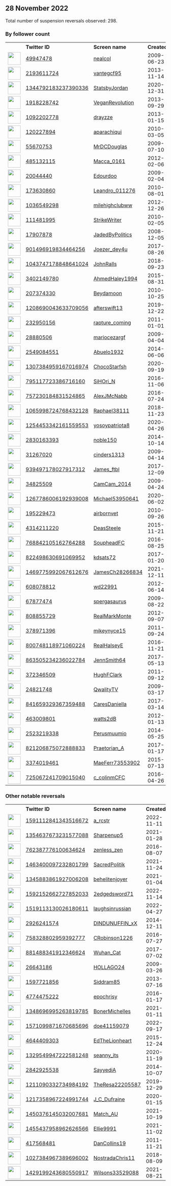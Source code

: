 
## 28 November 2022
Total number of suspension reversals observed: 298.

### By follower count
<table><tr><th></th><th align="left">Twitter ID</th><th align="left">Screen name</th>
<th align="left">Created</th><th align="left">Status</th><th align="left">Suspended</th><th align="left">Followers</th>
<tr><td><a href="https://pbs.twimg.com/profile_images/1181153725982879745/aX_7wfN6_normal.jpg"><img src="https://pbs.twimg.com/profile_images/1181153725982879745/aX_7wfN6_normal.jpg" width="40px" height="40px" align="center"/></a></td><td><a href="https://twitter.com/intent/user?user_id=49947478">49947478</a></td><td><a href="https://twitter.com/nealcol">nealcol</a></td><td>2009-06-23</td><td align="center"></td><td></td><td>68602</td></tr>
<tr><td><a href="https://pbs.twimg.com/profile_images/1633851845155094532/EQ-0zbFf_normal.jpg"><img src="https://pbs.twimg.com/profile_images/1633851845155094532/EQ-0zbFf_normal.jpg" width="40px" height="40px" align="center"/></a></td><td><a href="https://twitter.com/intent/user?user_id=2193611724">2193611724</a></td><td><a href="https://twitter.com/vantegcf95">vantegcf95</a></td><td>2013-11-14</td><td align="center"></td><td></td><td>59125</td></tr>
<tr><td><a href="https://pbs.twimg.com/profile_images/1671215972865155072/h3Y-8wvN_normal.jpg"><img src="https://pbs.twimg.com/profile_images/1671215972865155072/h3Y-8wvN_normal.jpg" width="40px" height="40px" align="center"/></a></td><td><a href="https://twitter.com/intent/user?user_id=1344792183237390336">1344792183237390336</a></td><td><a href="https://twitter.com/StatsbyJordan">StatsbyJordan</a></td><td>2020-12-31</td><td align="center"></td><td>2022-11-18</td><td>56824</td></tr>
<tr><td><a href="https://pbs.twimg.com/profile_images/436114774158757888/oy-cD8w-_normal.jpeg"><img src="https://pbs.twimg.com/profile_images/436114774158757888/oy-cD8w-_normal.jpeg" width="40px" height="40px" align="center"/></a></td><td><a href="https://twitter.com/intent/user?user_id=1918228742">1918228742</a></td><td><a href="https://twitter.com/VeganRevoIution">VeganRevoIution</a></td><td>2013-09-29</td><td align="center"></td><td></td><td>50634</td></tr>
<tr><td><a href="https://pbs.twimg.com/profile_images/1597325973359411200/mKCs5a0j_normal.jpg"><img src="https://pbs.twimg.com/profile_images/1597325973359411200/mKCs5a0j_normal.jpg" width="40px" height="40px" align="center"/></a></td><td><a href="https://twitter.com/intent/user?user_id=1092202778">1092202778</a></td><td><a href="https://twitter.com/drayzze">drayzze</a></td><td>2013-01-15</td><td align="center"></td><td></td><td>50461</td></tr>
<tr><td><a href="https://pbs.twimg.com/profile_images/1659887264569122816/ffpg2du2_normal.jpg"><img src="https://pbs.twimg.com/profile_images/1659887264569122816/ffpg2du2_normal.jpg" width="40px" height="40px" align="center"/></a></td><td><a href="https://twitter.com/intent/user?user_id=120227894">120227894</a></td><td><a href="https://twitter.com/aparachiqui">aparachiqui</a></td><td>2010-03-05</td><td align="center"></td><td>2022-04-09</td><td>22649</td></tr>
<tr><td><a href="https://pbs.twimg.com/profile_images/1640928256936542208/cvgHJYQ0_normal.jpg"><img src="https://pbs.twimg.com/profile_images/1640928256936542208/cvgHJYQ0_normal.jpg" width="40px" height="40px" align="center"/></a></td><td><a href="https://twitter.com/intent/user?user_id=55670753">55670753</a></td><td><a href="https://twitter.com/MrDCDouglas">MrDCDouglas</a></td><td>2009-07-10</td><td align="center"></td><td></td><td>18989</td></tr>
<tr><td><a href="https://pbs.twimg.com/profile_images/1650952872555606039/nnPSrTdL_normal.jpg"><img src="https://pbs.twimg.com/profile_images/1650952872555606039/nnPSrTdL_normal.jpg" width="40px" height="40px" align="center"/></a></td><td><a href="https://twitter.com/intent/user?user_id=485132115">485132115</a></td><td><a href="https://twitter.com/Macca_0161">Macca_0161</a></td><td>2012-02-06</td><td align="center"></td><td></td><td>15237</td></tr>
<tr><td><a href="https://pbs.twimg.com/profile_images/1657580386388672512/Pv5Nj03S_normal.jpg"><img src="https://pbs.twimg.com/profile_images/1657580386388672512/Pv5Nj03S_normal.jpg" width="40px" height="40px" align="center"/></a></td><td><a href="https://twitter.com/intent/user?user_id=20044440">20044440</a></td><td><a href="https://twitter.com/Edourdoo">Edourdoo</a></td><td>2009-02-04</td><td align="center"></td><td></td><td>14798</td></tr>
<tr><td><a href="https://pbs.twimg.com/profile_images/1506396816438398980/yrsGHY_r_normal.jpg"><img src="https://pbs.twimg.com/profile_images/1506396816438398980/yrsGHY_r_normal.jpg" width="40px" height="40px" align="center"/></a></td><td><a href="https://twitter.com/intent/user?user_id=173630860">173630860</a></td><td><a href="https://twitter.com/Leandro_011276">Leandro_011276</a></td><td>2010-08-01</td><td align="center"></td><td>2022-09-09</td><td>13417</td></tr>
<tr><td><a href="https://pbs.twimg.com/profile_images/1314003800626089984/3qi0z7rg_normal.jpg"><img src="https://pbs.twimg.com/profile_images/1314003800626089984/3qi0z7rg_normal.jpg" width="40px" height="40px" align="center"/></a></td><td><a href="https://twitter.com/intent/user?user_id=1036549298">1036549298</a></td><td><a href="https://twitter.com/milehighclubww">milehighclubww</a></td><td>2012-12-26</td><td align="center"></td><td></td><td>9943</td></tr>
<tr><td><a href="https://pbs.twimg.com/profile_images/908735129228648448/UEhDiPKR_normal.jpg"><img src="https://pbs.twimg.com/profile_images/908735129228648448/UEhDiPKR_normal.jpg" width="40px" height="40px" align="center"/></a></td><td><a href="https://twitter.com/intent/user?user_id=111481995">111481995</a></td><td><a href="https://twitter.com/StrikeWriter">StrikeWriter</a></td><td>2010-02-05</td><td align="center"></td><td></td><td>8797</td></tr>
<tr><td><a href="https://pbs.twimg.com/profile_images/874989197106577409/Lxkfdix3_normal.jpg"><img src="https://pbs.twimg.com/profile_images/874989197106577409/Lxkfdix3_normal.jpg" width="40px" height="40px" align="center"/></a></td><td><a href="https://twitter.com/intent/user?user_id=17907878">17907878</a></td><td><a href="https://twitter.com/JadedByPolitics">JadedByPolitics</a></td><td>2008-12-05</td><td align="center"></td><td></td><td>8439</td></tr>
<tr><td><a href="https://pbs.twimg.com/profile_images/1581033368682102792/WXZiTguk_normal.jpg"><img src="https://pbs.twimg.com/profile_images/1581033368682102792/WXZiTguk_normal.jpg" width="40px" height="40px" align="center"/></a></td><td><a href="https://twitter.com/intent/user?user_id=901496919834464256">901496919834464256</a></td><td><a href="https://twitter.com/Joezer_dey4u">Joezer_dey4u</a></td><td>2017-08-26</td><td align="center"></td><td>2022-11-15</td><td>7754</td></tr>
<tr><td><a href="https://pbs.twimg.com/profile_images/1333078608043257856/8EDpi4Sh_normal.jpg"><img src="https://pbs.twimg.com/profile_images/1333078608043257856/8EDpi4Sh_normal.jpg" width="40px" height="40px" align="center"/></a></td><td><a href="https://twitter.com/intent/user?user_id=1043747178848641024">1043747178848641024</a></td><td><a href="https://twitter.com/JohnRalls">JohnRalls</a></td><td>2018-09-23</td><td align="center"></td><td>2022-10-29</td><td>7221</td></tr>
<tr><td><a href="https://pbs.twimg.com/profile_images/1600963560456310800/GfxDVOQO_normal.jpg"><img src="https://pbs.twimg.com/profile_images/1600963560456310800/GfxDVOQO_normal.jpg" width="40px" height="40px" align="center"/></a></td><td><a href="https://twitter.com/intent/user?user_id=3402149780">3402149780</a></td><td><a href="https://twitter.com/AhmedHaley1994">AhmedHaley1994</a></td><td>2015-08-31</td><td align="center"></td><td>2022-11-10</td><td>7121</td></tr>
<tr><td><a href="https://pbs.twimg.com/profile_images/1667692472733171712/_iu9Bx62_normal.jpg"><img src="https://pbs.twimg.com/profile_images/1667692472733171712/_iu9Bx62_normal.jpg" width="40px" height="40px" align="center"/></a></td><td><a href="https://twitter.com/intent/user?user_id=207374330">207374330</a></td><td><a href="https://twitter.com/Beydamoon">Beydamoon</a></td><td>2010-10-25</td><td align="center"></td><td>2022-11-08</td><td>6485</td></tr>
<tr><td><a href="https://pbs.twimg.com/profile_images/1349745642537684993/ejc-mwJH_normal.jpg"><img src="https://pbs.twimg.com/profile_images/1349745642537684993/ejc-mwJH_normal.jpg" width="40px" height="40px" align="center"/></a></td><td><a href="https://twitter.com/intent/user?user_id=1208690043633709056">1208690043633709056</a></td><td><a href="https://twitter.com/afterswift13">afterswift13</a></td><td>2019-12-22</td><td align="center">🔒</td><td></td><td>6452</td></tr>
<tr><td><a href="https://pbs.twimg.com/profile_images/1599136036621357056/5ze-gW_g_normal.jpg"><img src="https://pbs.twimg.com/profile_images/1599136036621357056/5ze-gW_g_normal.jpg" width="40px" height="40px" align="center"/></a></td><td><a href="https://twitter.com/intent/user?user_id=232950156">232950156</a></td><td><a href="https://twitter.com/rapture_coming">rapture_coming</a></td><td>2011-01-01</td><td align="center"></td><td>2022-10-28</td><td>6302</td></tr>
<tr><td><a href="https://pbs.twimg.com/profile_images/1457418241660399626/F-MIU9pJ_normal.jpg"><img src="https://pbs.twimg.com/profile_images/1457418241660399626/F-MIU9pJ_normal.jpg" width="40px" height="40px" align="center"/></a></td><td><a href="https://twitter.com/intent/user?user_id=28880506">28880506</a></td><td><a href="https://twitter.com/mariocezargf">mariocezargf</a></td><td>2009-04-04</td><td align="center"></td><td>2022-09-10</td><td>5963</td></tr>
<tr><td><a href="https://pbs.twimg.com/profile_images/820432619716235265/rYsP4Z-p_normal.jpg"><img src="https://pbs.twimg.com/profile_images/820432619716235265/rYsP4Z-p_normal.jpg" width="40px" height="40px" align="center"/></a></td><td><a href="https://twitter.com/intent/user?user_id=2549084551">2549084551</a></td><td><a href="https://twitter.com/Abuelo1932">Abuelo1932</a></td><td>2014-06-06</td><td align="center"></td><td></td><td>5476</td></tr>
<tr><td><a href="https://pbs.twimg.com/profile_images/1658839025589841922/DMyCBPx__normal.jpg"><img src="https://pbs.twimg.com/profile_images/1658839025589841922/DMyCBPx__normal.jpg" width="40px" height="40px" align="center"/></a></td><td><a href="https://twitter.com/intent/user?user_id=1307384959167016974">1307384959167016974</a></td><td><a href="https://twitter.com/ChocoStarfsh">ChocoStarfsh</a></td><td>2020-09-19</td><td align="center"></td><td>2022-06-21</td><td>5098</td></tr>
<tr><td><a href="https://pbs.twimg.com/profile_images/1404661519585927168/N33y9XN-_normal.jpg"><img src="https://pbs.twimg.com/profile_images/1404661519585927168/N33y9XN-_normal.jpg" width="40px" height="40px" align="center"/></a></td><td><a href="https://twitter.com/intent/user?user_id=795117723386716160">795117723386716160</a></td><td><a href="https://twitter.com/SiHOri_N">SiHOri_N</a></td><td>2016-11-06</td><td align="center"></td><td>2022-03-31</td><td>4923</td></tr>
<tr><td><a href="https://pbs.twimg.com/profile_images/965019238816677888/YG66vYmx_normal.jpg"><img src="https://pbs.twimg.com/profile_images/965019238816677888/YG66vYmx_normal.jpg" width="40px" height="40px" align="center"/></a></td><td><a href="https://twitter.com/intent/user?user_id=757230184831524865">757230184831524865</a></td><td><a href="https://twitter.com/AlexJMcNabb">AlexJMcNabb</a></td><td>2016-07-24</td><td align="center">🚫</td><td></td><td>4786</td></tr>
<tr><td><a href="https://pbs.twimg.com/profile_images/1594064844470292488/qJIA979w_normal.jpg"><img src="https://pbs.twimg.com/profile_images/1594064844470292488/qJIA979w_normal.jpg" width="40px" height="40px" align="center"/></a></td><td><a href="https://twitter.com/intent/user?user_id=1065998724768432128">1065998724768432128</a></td><td><a href="https://twitter.com/Raphael38111">Raphael38111</a></td><td>2018-11-23</td><td align="center"></td><td>2022-09-10</td><td>4438</td></tr>
<tr><td><a href="https://pbs.twimg.com/profile_images/1642181271005569024/Ajbb1zSD_normal.jpg"><img src="https://pbs.twimg.com/profile_images/1642181271005569024/Ajbb1zSD_normal.jpg" width="40px" height="40px" align="center"/></a></td><td><a href="https://twitter.com/intent/user?user_id=1254453342161559553">1254453342161559553</a></td><td><a href="https://twitter.com/yosoypatriota8">yosoypatriota8</a></td><td>2020-04-26</td><td align="center"></td><td></td><td>4192</td></tr>
<tr><td><a href="https://pbs.twimg.com/profile_images/1616430411139239939/X28S1tix_normal.jpg"><img src="https://pbs.twimg.com/profile_images/1616430411139239939/X28S1tix_normal.jpg" width="40px" height="40px" align="center"/></a></td><td><a href="https://twitter.com/intent/user?user_id=2830163393">2830163393</a></td><td><a href="https://twitter.com/noble150">noble150</a></td><td>2014-10-14</td><td align="center"></td><td></td><td>3861</td></tr>
<tr><td><a href="https://pbs.twimg.com/profile_images/557337147640778752/L0KrBN-z_normal.jpeg"><img src="https://pbs.twimg.com/profile_images/557337147640778752/L0KrBN-z_normal.jpeg" width="40px" height="40px" align="center"/></a></td><td><a href="https://twitter.com/intent/user?user_id=31267020">31267020</a></td><td><a href="https://twitter.com/cinders1313">cinders1313</a></td><td>2009-04-14</td><td align="center"></td><td></td><td>3652</td></tr>
<tr><td><a href="https://pbs.twimg.com/profile_images/1353868112085590024/VwTvXK_u_normal.jpg"><img src="https://pbs.twimg.com/profile_images/1353868112085590024/VwTvXK_u_normal.jpg" width="40px" height="40px" align="center"/></a></td><td><a href="https://twitter.com/intent/user?user_id=939497178027917312">939497178027917312</a></td><td><a href="https://twitter.com/James_ftbl">James_ftbl</a></td><td>2017-12-09</td><td align="center"></td><td></td><td>3625</td></tr>
<tr><td><a href="https://pbs.twimg.com/profile_images/1657905512501981185/2o_jct48_normal.jpg"><img src="https://pbs.twimg.com/profile_images/1657905512501981185/2o_jct48_normal.jpg" width="40px" height="40px" align="center"/></a></td><td><a href="https://twitter.com/intent/user?user_id=34825509">34825509</a></td><td><a href="https://twitter.com/CamCam_2014">CamCam_2014</a></td><td>2009-04-24</td><td align="center"></td><td></td><td>3385</td></tr>
<tr><td><a href="https://pbs.twimg.com/profile_images/1267787772787638274/bGv5LfHN_normal.jpg"><img src="https://pbs.twimg.com/profile_images/1267787772787638274/bGv5LfHN_normal.jpg" width="40px" height="40px" align="center"/></a></td><td><a href="https://twitter.com/intent/user?user_id=1267786006192939008">1267786006192939008</a></td><td><a href="https://twitter.com/Michael53950641">Michael53950641</a></td><td>2020-06-02</td><td align="center"></td><td></td><td>3279</td></tr>
<tr><td><a href="https://abs.twimg.com/sticky/default_profile_images/default_profile_normal.png"><img src="https://abs.twimg.com/sticky/default_profile_images/default_profile_normal.png" width="40px" height="40px" align="center"/></a></td><td><a href="https://twitter.com/intent/user?user_id=195229473">195229473</a></td><td><a href="https://twitter.com/airbornvet">airbornvet</a></td><td>2010-09-26</td><td align="center"></td><td>2022-08-24</td><td>3257</td></tr>
<tr><td><a href="https://pbs.twimg.com/profile_images/1513291966792019973/zp0gwg4q_normal.jpg"><img src="https://pbs.twimg.com/profile_images/1513291966792019973/zp0gwg4q_normal.jpg" width="40px" height="40px" align="center"/></a></td><td><a href="https://twitter.com/intent/user?user_id=4314211220">4314211220</a></td><td><a href="https://twitter.com/DeasSteele">DeasSteele</a></td><td>2015-11-21</td><td align="center"></td><td>2022-04-17</td><td>3041</td></tr>
<tr><td><a href="https://pbs.twimg.com/profile_images/1647611812140011523/twITZCmp_normal.jpg"><img src="https://pbs.twimg.com/profile_images/1647611812140011523/twITZCmp_normal.jpg" width="40px" height="40px" align="center"/></a></td><td><a href="https://twitter.com/intent/user?user_id=768842105162764288">768842105162764288</a></td><td><a href="https://twitter.com/SoupheadFC">SoupheadFC</a></td><td>2016-08-25</td><td align="center">👋</td><td>2022-10-29</td><td>2964</td></tr>
<tr><td><a href="https://pbs.twimg.com/profile_images/1167932159383851008/SaZP6AGt_normal.jpg"><img src="https://pbs.twimg.com/profile_images/1167932159383851008/SaZP6AGt_normal.jpg" width="40px" height="40px" align="center"/></a></td><td><a href="https://twitter.com/intent/user?user_id=822498630691069952">822498630691069952</a></td><td><a href="https://twitter.com/kdsats72">kdsats72</a></td><td>2017-01-20</td><td align="center"></td><td></td><td>2566</td></tr>
<tr><td><a href="https://pbs.twimg.com/profile_images/1664417442154659840/zimQJBpQ_normal.jpg"><img src="https://pbs.twimg.com/profile_images/1664417442154659840/zimQJBpQ_normal.jpg" width="40px" height="40px" align="center"/></a></td><td><a href="https://twitter.com/intent/user?user_id=1469775992067612676">1469775992067612676</a></td><td><a href="https://twitter.com/JamesCh28266834">JamesCh28266834</a></td><td>2021-12-11</td><td align="center"></td><td>2022-10-20</td><td>2376</td></tr>
<tr><td><a href="https://pbs.twimg.com/profile_images/1550517112086601729/TvbpJMqZ_normal.jpg"><img src="https://pbs.twimg.com/profile_images/1550517112086601729/TvbpJMqZ_normal.jpg" width="40px" height="40px" align="center"/></a></td><td><a href="https://twitter.com/intent/user?user_id=608078812">608078812</a></td><td><a href="https://twitter.com/wd22991">wd22991</a></td><td>2012-06-14</td><td align="center">🚫</td><td>2022-11-11</td><td>2373</td></tr>
<tr><td><a href="https://pbs.twimg.com/profile_images/1598716319079321600/6TdNHRrz_normal.png"><img src="https://pbs.twimg.com/profile_images/1598716319079321600/6TdNHRrz_normal.png" width="40px" height="40px" align="center"/></a></td><td><a href="https://twitter.com/intent/user?user_id=67877474">67877474</a></td><td><a href="https://twitter.com/spergasaurus">spergasaurus</a></td><td>2009-08-22</td><td align="center"></td><td></td><td>2322</td></tr>
<tr><td><a href="https://pbs.twimg.com/profile_images/1623156372408770560/XYyRh37W_normal.jpg"><img src="https://pbs.twimg.com/profile_images/1623156372408770560/XYyRh37W_normal.jpg" width="40px" height="40px" align="center"/></a></td><td><a href="https://twitter.com/intent/user?user_id=808855729">808855729</a></td><td><a href="https://twitter.com/RealMarkMonte">RealMarkMonte</a></td><td>2012-09-07</td><td align="center"></td><td></td><td>2260</td></tr>
<tr><td><a href="https://pbs.twimg.com/profile_images/1671010597301829633/iRQXm8b6_normal.jpg"><img src="https://pbs.twimg.com/profile_images/1671010597301829633/iRQXm8b6_normal.jpg" width="40px" height="40px" align="center"/></a></td><td><a href="https://twitter.com/intent/user?user_id=378971396">378971396</a></td><td><a href="https://twitter.com/mikeynyce15">mikeynyce15</a></td><td>2011-09-24</td><td align="center"></td><td>2022-11-08</td><td>2193</td></tr>
<tr><td><a href="https://pbs.twimg.com/profile_images/1666798655066583040/JRXj53F1_normal.jpg"><img src="https://pbs.twimg.com/profile_images/1666798655066583040/JRXj53F1_normal.jpg" width="40px" height="40px" align="center"/></a></td><td><a href="https://twitter.com/intent/user?user_id=800748118971060224">800748118971060224</a></td><td><a href="https://twitter.com/RealHalseyE">RealHalseyE</a></td><td>2016-11-21</td><td align="center"></td><td></td><td>2168</td></tr>
<tr><td><a href="https://pbs.twimg.com/profile_images/1597310119238565890/jOB75azF_normal.jpg"><img src="https://pbs.twimg.com/profile_images/1597310119238565890/jOB75azF_normal.jpg" width="40px" height="40px" align="center"/></a></td><td><a href="https://twitter.com/intent/user?user_id=863505234236022784">863505234236022784</a></td><td><a href="https://twitter.com/JennSmith64">JennSmith64</a></td><td>2017-05-13</td><td align="center"></td><td></td><td>2118</td></tr>
<tr><td><a href="https://pbs.twimg.com/profile_images/1618051578019078144/0XJtH16O_normal.jpg"><img src="https://pbs.twimg.com/profile_images/1618051578019078144/0XJtH16O_normal.jpg" width="40px" height="40px" align="center"/></a></td><td><a href="https://twitter.com/intent/user?user_id=372346509">372346509</a></td><td><a href="https://twitter.com/HughFClark">HughFClark</a></td><td>2011-09-12</td><td align="center"></td><td></td><td>2108</td></tr>
<tr><td><a href="https://pbs.twimg.com/profile_images/1637920323445334016/U7h30---_normal.jpg"><img src="https://pbs.twimg.com/profile_images/1637920323445334016/U7h30---_normal.jpg" width="40px" height="40px" align="center"/></a></td><td><a href="https://twitter.com/intent/user?user_id=24821748">24821748</a></td><td><a href="https://twitter.com/QwalityTV">QwalityTV</a></td><td>2009-03-17</td><td align="center"></td><td></td><td>2083</td></tr>
<tr><td><a href="https://pbs.twimg.com/profile_images/1601023143170170880/iDd73rD__normal.jpg"><img src="https://pbs.twimg.com/profile_images/1601023143170170880/iDd73rD__normal.jpg" width="40px" height="40px" align="center"/></a></td><td><a href="https://twitter.com/intent/user?user_id=841659329367359488">841659329367359488</a></td><td><a href="https://twitter.com/CaresDaniella">CaresDaniella</a></td><td>2017-03-14</td><td align="center"></td><td></td><td>2065</td></tr>
<tr><td><a href="https://pbs.twimg.com/profile_images/869077175974211584/ROrOBMgs_normal.jpg"><img src="https://pbs.twimg.com/profile_images/869077175974211584/ROrOBMgs_normal.jpg" width="40px" height="40px" align="center"/></a></td><td><a href="https://twitter.com/intent/user?user_id=463009801">463009801</a></td><td><a href="https://twitter.com/watts2dB">watts2dB</a></td><td>2012-01-13</td><td align="center"></td><td></td><td>2029</td></tr>
<tr><td><a href="https://pbs.twimg.com/profile_images/1597324184039849987/fYntALh4_normal.jpg"><img src="https://pbs.twimg.com/profile_images/1597324184039849987/fYntALh4_normal.jpg" width="40px" height="40px" align="center"/></a></td><td><a href="https://twitter.com/intent/user?user_id=2523219338">2523219338</a></td><td><a href="https://twitter.com/Perusmuumio">Perusmuumio</a></td><td>2014-05-25</td><td align="center">🚫</td><td>2022-10-29</td><td>1976</td></tr>
<tr><td><a href="https://pbs.twimg.com/profile_images/1649821812254035968/dPe_jPjn_normal.jpg"><img src="https://pbs.twimg.com/profile_images/1649821812254035968/dPe_jPjn_normal.jpg" width="40px" height="40px" align="center"/></a></td><td><a href="https://twitter.com/intent/user?user_id=821206875072888833">821206875072888833</a></td><td><a href="https://twitter.com/Praetorian_A">Praetorian_A</a></td><td>2017-01-17</td><td align="center"></td><td></td><td>1919</td></tr>
<tr><td><a href="https://pbs.twimg.com/profile_images/738050015365636096/9UrqAaDC_normal.jpg"><img src="https://pbs.twimg.com/profile_images/738050015365636096/9UrqAaDC_normal.jpg" width="40px" height="40px" align="center"/></a></td><td><a href="https://twitter.com/intent/user?user_id=3374019461">3374019461</a></td><td><a href="https://twitter.com/MaeFerr73553902">MaeFerr73553902</a></td><td>2015-07-13</td><td align="center"></td><td></td><td>1883</td></tr>
<tr><td><a href="https://pbs.twimg.com/profile_images/1414393930901245953/aI9zC1jx_normal.jpg"><img src="https://pbs.twimg.com/profile_images/1414393930901245953/aI9zC1jx_normal.jpg" width="40px" height="40px" align="center"/></a></td><td><a href="https://twitter.com/intent/user?user_id=725067241709015040">725067241709015040</a></td><td><a href="https://twitter.com/c_colinmCFC">c_colinmCFC</a></td><td>2016-04-26</td><td align="center"></td><td></td><td>1785</td></tr>
</table>

### Other notable reversals
<table><tr><th></th><th align="left">Twitter ID</th><th align="left">Screen name</th>
<th align="left">Created</th><th align="left">Status</th><th align="left">Suspended</th><th align="left">Followers</th>
<tr><td><a href="https://pbs.twimg.com/profile_images/1600865673034563585/plTSyECE_normal.jpg"><img src="https://pbs.twimg.com/profile_images/1600865673034563585/plTSyECE_normal.jpg" width="40px" height="40px" align="center"/></a></td><td><a href="https://twitter.com/intent/user?user_id=1591112841343516672">1591112841343516672</a></td><td><a href="https://twitter.com/a_rcstr">a_rcstr</a></td><td>2022-11-11</td><td align="center"></td><td>2022-11-28</td><td>206</td></tr>
<tr><td><a href="https://pbs.twimg.com/profile_images/1354638451887378433/H4EZU5lB_normal.jpg"><img src="https://pbs.twimg.com/profile_images/1354638451887378433/H4EZU5lB_normal.jpg" width="40px" height="40px" align="center"/></a></td><td><a href="https://twitter.com/intent/user?user_id=1354637673231577088">1354637673231577088</a></td><td><a href="https://twitter.com/Sharpenup5">Sharpenup5</a></td><td>2021-01-28</td><td align="center">🚫</td><td>2022-11-11</td><td>13</td></tr>
<tr><td><a href="https://pbs.twimg.com/profile_images/1224561523198218240/CiXly2Z0_normal.jpg"><img src="https://pbs.twimg.com/profile_images/1224561523198218240/CiXly2Z0_normal.jpg" width="40px" height="40px" align="center"/></a></td><td><a href="https://twitter.com/intent/user?user_id=762387776100634624">762387776100634624</a></td><td><a href="https://twitter.com/zenless_zen">zenless_zen</a></td><td>2016-08-07</td><td align="center"></td><td>2022-08-09</td><td>219</td></tr>
<tr><td><a href="https://pbs.twimg.com/profile_images/1494185335277903872/xorlGuUp_normal.jpg"><img src="https://pbs.twimg.com/profile_images/1494185335277903872/xorlGuUp_normal.jpg" width="40px" height="40px" align="center"/></a></td><td><a href="https://twitter.com/intent/user?user_id=1463400097232801799">1463400097232801799</a></td><td><a href="https://twitter.com/SacredPolitik">SacredPolitik</a></td><td>2021-11-24</td><td align="center"></td><td>2022-11-03</td><td>241</td></tr>
<tr><td><a href="https://pbs.twimg.com/profile_images/1545146277570220034/dQx4DfC1_normal.jpg"><img src="https://pbs.twimg.com/profile_images/1545146277570220034/dQx4DfC1_normal.jpg" width="40px" height="40px" align="center"/></a></td><td><a href="https://twitter.com/intent/user?user_id=1345883861927006208">1345883861927006208</a></td><td><a href="https://twitter.com/behelitenjoyer">behelitenjoyer</a></td><td>2021-01-04</td><td align="center"></td><td>2022-11-03</td><td>47</td></tr>
<tr><td><a href="https://abs.twimg.com/sticky/default_profile_images/default_profile_normal.png"><img src="https://abs.twimg.com/sticky/default_profile_images/default_profile_normal.png" width="40px" height="40px" align="center"/></a></td><td><a href="https://twitter.com/intent/user?user_id=1592152662727852033">1592152662727852033</a></td><td><a href="https://twitter.com/2edgedsword71">2edgedsword71</a></td><td>2022-11-14</td><td align="center"></td><td>2022-11-23</td><td>2</td></tr>
<tr><td><a href="https://pbs.twimg.com/profile_images/1519113422738231298/43WGkwJx_normal.jpg"><img src="https://pbs.twimg.com/profile_images/1519113422738231298/43WGkwJx_normal.jpg" width="40px" height="40px" align="center"/></a></td><td><a href="https://twitter.com/intent/user?user_id=1519113130026180611">1519113130026180611</a></td><td><a href="https://twitter.com/laughsinrussian">laughsinrussian</a></td><td>2022-04-27</td><td align="center"></td><td>2022-07-03</td><td>68</td></tr>
<tr><td><a href="https://pbs.twimg.com/profile_images/1585862570384031744/57FXcRvG_normal.jpg"><img src="https://pbs.twimg.com/profile_images/1585862570384031744/57FXcRvG_normal.jpg" width="40px" height="40px" align="center"/></a></td><td><a href="https://twitter.com/intent/user?user_id=2926241574">2926241574</a></td><td><a href="https://twitter.com/DINDUNUFFIN_xX">DINDUNUFFIN_xX</a></td><td>2014-12-11</td><td align="center"></td><td>2022-11-14</td><td>53</td></tr>
<tr><td><a href="https://pbs.twimg.com/profile_images/1521560448327458817/cuPnFLRb_normal.jpg"><img src="https://pbs.twimg.com/profile_images/1521560448327458817/cuPnFLRb_normal.jpg" width="40px" height="40px" align="center"/></a></td><td><a href="https://twitter.com/intent/user?user_id=758328802959392777">758328802959392777</a></td><td><a href="https://twitter.com/CRobinson1226">CRobinson1226</a></td><td>2016-07-27</td><td align="center"></td><td>2022-10-29</td><td>1323</td></tr>
<tr><td><a href="https://pbs.twimg.com/profile_images/1532072225305763840/XCzGqhS7_normal.jpg"><img src="https://pbs.twimg.com/profile_images/1532072225305763840/XCzGqhS7_normal.jpg" width="40px" height="40px" align="center"/></a></td><td><a href="https://twitter.com/intent/user?user_id=881488341912346624">881488341912346624</a></td><td><a href="https://twitter.com/Wuhan_Cat">Wuhan_Cat</a></td><td>2017-07-02</td><td align="center"></td><td>2022-11-03</td><td>1272</td></tr>
<tr><td><a href="https://pbs.twimg.com/profile_images/1361574478518521860/oljeAUME_normal.jpg"><img src="https://pbs.twimg.com/profile_images/1361574478518521860/oljeAUME_normal.jpg" width="40px" height="40px" align="center"/></a></td><td><a href="https://twitter.com/intent/user?user_id=26643186">26643186</a></td><td><a href="https://twitter.com/HOLLAGO24">HOLLAGO24</a></td><td>2009-03-26</td><td align="center"></td><td>2022-08-11</td><td>870</td></tr>
<tr><td><a href="https://pbs.twimg.com/profile_images/1233274265870336000/0h1zH_oK_normal.jpg"><img src="https://pbs.twimg.com/profile_images/1233274265870336000/0h1zH_oK_normal.jpg" width="40px" height="40px" align="center"/></a></td><td><a href="https://twitter.com/intent/user?user_id=1597721856">1597721856</a></td><td><a href="https://twitter.com/Siddram85">Siddram85</a></td><td>2013-07-16</td><td align="center">👋</td><td>2022-11-08</td><td>96</td></tr>
<tr><td><a href="https://pbs.twimg.com/profile_images/1668467932764971008/28JMjj-h_normal.jpg"><img src="https://pbs.twimg.com/profile_images/1668467932764971008/28JMjj-h_normal.jpg" width="40px" height="40px" align="center"/></a></td><td><a href="https://twitter.com/intent/user?user_id=4774475222">4774475222</a></td><td><a href="https://twitter.com/epochrisy">epochrisy</a></td><td>2016-01-17</td><td align="center"></td><td>2022-11-28</td><td>907</td></tr>
<tr><td><a href="https://pbs.twimg.com/profile_images/1640130495315955713/YSnHb01Y_normal.jpg"><img src="https://pbs.twimg.com/profile_images/1640130495315955713/YSnHb01Y_normal.jpg" width="40px" height="40px" align="center"/></a></td><td><a href="https://twitter.com/intent/user?user_id=1348696995263819785">1348696995263819785</a></td><td><a href="https://twitter.com/BonerMichelles">BonerMichelles</a></td><td>2021-01-11</td><td align="center"></td><td>2022-10-20</td><td>70</td></tr>
<tr><td><a href="https://pbs.twimg.com/profile_images/1571100010212741122/kHfaPHYJ_normal.jpg"><img src="https://pbs.twimg.com/profile_images/1571100010212741122/kHfaPHYJ_normal.jpg" width="40px" height="40px" align="center"/></a></td><td><a href="https://twitter.com/intent/user?user_id=1571099871670685696">1571099871670685696</a></td><td><a href="https://twitter.com/doe41159079">doe41159079</a></td><td>2022-09-17</td><td align="center">🚫</td><td>2022-11-02</td><td>69</td></tr>
<tr><td><a href="https://pbs.twimg.com/profile_images/1348317875086512130/Bayb0Nc5_normal.jpg"><img src="https://pbs.twimg.com/profile_images/1348317875086512130/Bayb0Nc5_normal.jpg" width="40px" height="40px" align="center"/></a></td><td><a href="https://twitter.com/intent/user?user_id=4644409303">4644409303</a></td><td><a href="https://twitter.com/EdTheLionheart">EdTheLionheart</a></td><td>2015-12-24</td><td align="center"></td><td>2022-09-29</td><td>430</td></tr>
<tr><td><a href="https://pbs.twimg.com/profile_images/1615480122911477761/JV4FVB8D_normal.jpg"><img src="https://pbs.twimg.com/profile_images/1615480122911477761/JV4FVB8D_normal.jpg" width="40px" height="40px" align="center"/></a></td><td><a href="https://twitter.com/intent/user?user_id=1329549947222581248">1329549947222581248</a></td><td><a href="https://twitter.com/seanny_its">seanny_its</a></td><td>2020-11-19</td><td align="center"></td><td>2022-05-26</td><td>145</td></tr>
<tr><td><a href="https://pbs.twimg.com/profile_images/1650426597168537601/CMsuSDWC_normal.jpg"><img src="https://pbs.twimg.com/profile_images/1650426597168537601/CMsuSDWC_normal.jpg" width="40px" height="40px" align="center"/></a></td><td><a href="https://twitter.com/intent/user?user_id=2842925538">2842925538</a></td><td><a href="https://twitter.com/SayyediA">SayyediA</a></td><td>2014-10-07</td><td align="center"></td><td>2022-11-23</td><td>489</td></tr>
<tr><td><a href="https://pbs.twimg.com/profile_images/1597387130807926790/o8Lthvn7_normal.jpg"><img src="https://pbs.twimg.com/profile_images/1597387130807926790/o8Lthvn7_normal.jpg" width="40px" height="40px" align="center"/></a></td><td><a href="https://twitter.com/intent/user?user_id=1211090332734984192">1211090332734984192</a></td><td><a href="https://twitter.com/TheResa22205587">TheResa22205587</a></td><td>2019-12-29</td><td align="center"></td><td>2022-10-29</td><td>74</td></tr>
<tr><td><a href="https://pbs.twimg.com/profile_images/1530742039251275776/gi-TJGXd_normal.jpg"><img src="https://pbs.twimg.com/profile_images/1530742039251275776/gi-TJGXd_normal.jpg" width="40px" height="40px" align="center"/></a></td><td><a href="https://twitter.com/intent/user?user_id=1217358967224991744">1217358967224991744</a></td><td><a href="https://twitter.com/J_C_Dufraine">J_C_Dufraine</a></td><td>2020-01-15</td><td align="center">🚫</td><td>2022-10-20</td><td>151</td></tr>
<tr><td><a href="https://pbs.twimg.com/profile_images/1515362425595305985/WMQl4Wx3_normal.jpg"><img src="https://pbs.twimg.com/profile_images/1515362425595305985/WMQl4Wx3_normal.jpg" width="40px" height="40px" align="center"/></a></td><td><a href="https://twitter.com/intent/user?user_id=1450376145032007681">1450376145032007681</a></td><td><a href="https://twitter.com/Match_AU">Match_AU</a></td><td>2021-10-19</td><td align="center">🚫</td><td>2022-11-03</td><td>4</td></tr>
<tr><td><a href="https://pbs.twimg.com/profile_images/1484207758559748099/fCa-m4Ex_normal.jpg"><img src="https://pbs.twimg.com/profile_images/1484207758559748099/fCa-m4Ex_normal.jpg" width="40px" height="40px" align="center"/></a></td><td><a href="https://twitter.com/intent/user?user_id=1455437958962626566">1455437958962626566</a></td><td><a href="https://twitter.com/Ellie9991">Ellie9991</a></td><td>2021-11-02</td><td align="center"></td><td>2022-10-20</td><td>164</td></tr>
<tr><td><a href="https://pbs.twimg.com/profile_images/888852838629113856/SzBDZ5A8_normal.jpg"><img src="https://pbs.twimg.com/profile_images/888852838629113856/SzBDZ5A8_normal.jpg" width="40px" height="40px" align="center"/></a></td><td><a href="https://twitter.com/intent/user?user_id=417568481">417568481</a></td><td><a href="https://twitter.com/DanCollins19">DanCollins19</a></td><td>2011-11-21</td><td align="center">🔒</td><td>2022-11-08</td><td>17</td></tr>
<tr><td><a href="https://pbs.twimg.com/profile_images/1602049285222457344/9kOnAI9e_normal.jpg"><img src="https://pbs.twimg.com/profile_images/1602049285222457344/9kOnAI9e_normal.jpg" width="40px" height="40px" align="center"/></a></td><td><a href="https://twitter.com/intent/user?user_id=1027384967389696002">1027384967389696002</a></td><td><a href="https://twitter.com/NostradaChris11">NostradaChris11</a></td><td>2018-08-09</td><td align="center"></td><td>2022-09-02</td><td>558</td></tr>
<tr><td><a href="https://pbs.twimg.com/profile_images/1525625062845566980/5yA8MFT5_normal.jpg"><img src="https://pbs.twimg.com/profile_images/1525625062845566980/5yA8MFT5_normal.jpg" width="40px" height="40px" align="center"/></a></td><td><a href="https://twitter.com/intent/user?user_id=1429199243680550917">1429199243680550917</a></td><td><a href="https://twitter.com/Wilsons33529088">Wilsons33529088</a></td><td>2021-08-21</td><td align="center"></td><td>2022-10-20</td><td>794</td></tr>
</table>
